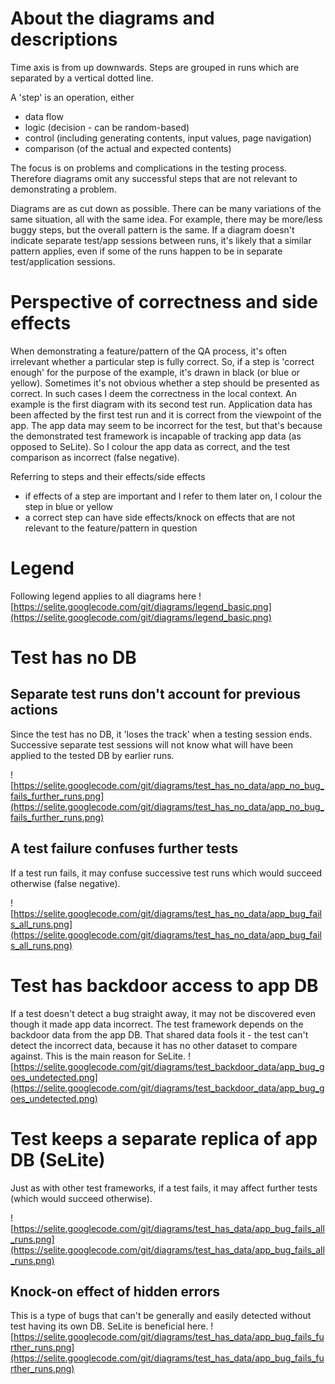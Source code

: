 

# About the diagrams and descriptions #
Time axis is from up downwards. Steps are grouped in runs which are separated by a vertical dotted line.

A 'step' is an operation, either
  * data flow
  * logic (decision - can be random-based)
  * control (including generating contents, input values, page navigation)
  * comparison (of the actual and expected contents)

The focus is on problems and complications in the testing process. Therefore diagrams omit any successful steps that are not relevant to demonstrating a problem.

Diagrams are as cut down as possible. There can be many variations of the same situation, all with the same idea. For example, there may be more/less buggy steps, but the overall pattern is the same. If a diagram doesn't indicate separate test/app sessions between runs, it's likely that a similar pattern applies, even if some of the runs happen to be in separate test/application sessions.

# Perspective of correctness and side effects #
When demonstrating a feature/pattern of the QA process, it's often irrelevant whether a particular step is fully correct. So, if a step is 'correct enough' for the purpose of the example, it's drawn in black (or blue or yellow).
Sometimes it's not obvious whether a step should be presented as correct. In such cases I deem the correctness in the local context. An example is the first diagram with its second test run. Application data has been affected by the first test run and it is correct from the viewpoint of the app. The app data may seem to be incorrect for the test, but that's because the demonstrated test framework is incapable of tracking app data (as opposed to SeLite). So I colour the app data as correct, and the test comparison as incorrect (false negative).

Referring to steps and their effects/side effects
  * if effects of a step are important and I refer to them later on, I colour the step in blue or yellow
  * a correct step can have  side effects/knock on effects that are not relevant to the feature/pattern in question

# Legend #
Following legend applies to all diagrams here
![https://selite.googlecode.com/git/diagrams/legend_basic.png](https://selite.googlecode.com/git/diagrams/legend_basic.png)

# Test has no DB #

## Separate test runs don't account for previous actions ##
Since the test has no DB, it 'loses the track' when a testing session ends. Successive separate test sessions will not know what will have been applied to the tested DB by earlier runs.

![https://selite.googlecode.com/git/diagrams/test_has_no_data/app_no_bug_fails_further_runs.png](https://selite.googlecode.com/git/diagrams/test_has_no_data/app_no_bug_fails_further_runs.png)

## A test failure confuses further tests ##
If a test run fails, it may confuse successive test runs which would succeed otherwise (false negative).

![https://selite.googlecode.com/git/diagrams/test_has_no_data/app_bug_fails_all_runs.png](https://selite.googlecode.com/git/diagrams/test_has_no_data/app_bug_fails_all_runs.png)

# Test has backdoor access to app DB #
If a test doesn't detect a bug straight away, it may not be discovered even though it made app data incorrect. The test framework depends on the backdoor data from the app DB. That shared data fools it - the test can't detect the incorrect data, because it has no other dataset to compare against. This is the main reason for SeLite.
![https://selite.googlecode.com/git/diagrams/test_backdoor_data/app_bug_goes_undetected.png](https://selite.googlecode.com/git/diagrams/test_backdoor_data/app_bug_goes_undetected.png)

# Test keeps a separate replica of app DB (SeLite) #
Just as with other test frameworks, if a test fails, it may affect further tests (which would succeed otherwise).

![https://selite.googlecode.com/git/diagrams/test_has_data/app_bug_fails_all_runs.png](https://selite.googlecode.com/git/diagrams/test_has_data/app_bug_fails_all_runs.png)

## Knock-on effect of hidden errors ##
This is a type of bugs that can't be generally and easily detected without test having its own DB. SeLite is beneficial here.
![https://selite.googlecode.com/git/diagrams/test_has_data/app_bug_fails_further_runs.png](https://selite.googlecode.com/git/diagrams/test_has_data/app_bug_fails_further_runs.png)